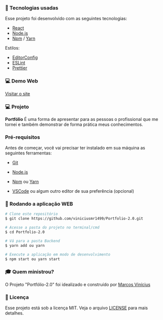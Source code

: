 ### :rocket: Tecnologias usadas

Esse projeto foi desenvolvido com as seguintes tecnologias:

+ [React](https://pt-b.reactjs.org/)
+ [Node.js](https://nodejs.org/en/)
+ [Npm](https://www.npmjs.com/get-npm) / [Yarn](https://classic.yarnpkg.com/en/docs/install/#debian-stable)

Estilos:
+ [EditorConfig](https://editorconfig.org/)
+ [ESLint](https://eslint.org/)
+ [Prettier](https://prettier.io/)

### 💻 Demo Web

[Visitar o site](http://viniciusmr1499.github.io/Portfolio-2.0)

### 💻 Projeto
<b>Portfólio</b> É uma forma de apresentar para as pessoas o profissional que me tornei e também demonstrar de forma prática meus conhecimentos.

### Pré-requisitos
Antes de começar, você vai precisar ter instalado em sua máquina as seguintes ferramentas:

+ [Git](https://git-scm.com)

+ [Node.js](https://nodejs.org/en/)

+ [Npm](https://www.npmjs.com/get-npm) ou [Yarn](https://classic.yarnpkg.com/en/docs/install/#debian-stable)

+ [VSCode](https://code.visualstudio.com/) ou algum outro editor de sua preferência (opcional)

### 🧭 Rodando a aplicação WEB

```bash
# Clone este repositório
$ git clone https://github.com/viniciusmr1499/Portfolio-2.0.git

# Acesse a pasta do projeto no terminal/cmd
$ cd Portfolio-2.0

# Vá para a pasta Backend
$ yarn add ou yarn

# Execute a aplicação em modo de desenvolvimento
$ npm start ou yarn start

```

### :mortar_board: Quem ministrou?

O Projeto "Portfólio-2.0" foi idealizado e construído por [Marcos Vinícius](https://github.com/viniciusmr1499)


### :memo: Licença

Esse projeto está sob a licença MIT. Veja o arquivo [LICENSE](LICENSE) para mais detalhes.